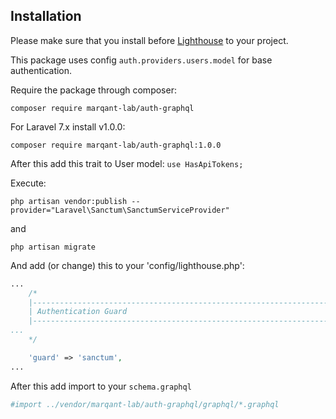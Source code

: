 ## Installation

Please make sure that you install before 
[Lighthouse](https://lighthouse-php.com/master/getting-started/installation.html#installation)
 to your project.  

This package uses config `auth.providers.users.model` for base authentication.  

Require the package through composer:

```shell script
composer require marqant-lab/auth-graphql
```

For Laravel 7.x install v1.0.0:

```shell script
composer require marqant-lab/auth-graphql:1.0.0
```

After this add this trait to User model: `use HasApiTokens;`

Execute:
```
php artisan vendor:publish --provider="Laravel\Sanctum\SanctumServiceProvider"
```
and
```
php artisan migrate
```

And add (or change) this to your 'config/lighthouse.php':

```php
...
    /*
    |--------------------------------------------------------------------------
    | Authentication Guard
    |--------------------------------------------------------------------------
...
    */

    'guard' => 'sanctum',
...
```

After this add import to your `schema.graphql`

```graphql
#import ../vendor/marqant-lab/auth-graphql/graphql/*.graphql
```
